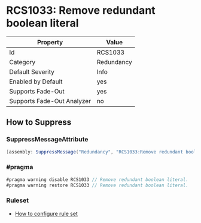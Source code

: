 # RCS1033: Remove redundant boolean literal

Property | Value
--- | --- 
Id | RCS1033
Category | Redundancy
Default Severity | Info
Enabled by Default | yes
Supports Fade-Out | yes
Supports Fade-Out Analyzer | no

## How to Suppress

### SuppressMessageAttribute

```csharp
[assembly: SuppressMessage("Redundancy", "RCS1033:Remove redundant boolean literal.", Justification = "<Pending>")]
```

### \#pragma

```csharp
#pragma warning disable RCS1033 // Remove redundant boolean literal.
#pragma warning restore RCS1033 // Remove redundant boolean literal.
```

### Ruleset

* [How to configure rule set](../HowToConfigureAnalyzers.md)
